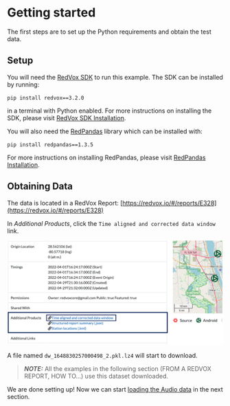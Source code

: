 # Getting started

The first steps are to set up the Python requirements and obtain the test data.

## Setup

You will need the [RedVox SDK](https://github.com/RedVoxInc/redvox-python-sdk#redvox-python-sdk) to run this example. 
The SDK can be installed by running:
```shell
pip install redvox==3.2.0
```
in a terminal with Python enabled. For more instructions on installing the SDK, please visit
[RedVox SDK Installation](https://github.com/RedVoxInc/redvox-python-sdk/blob/master/docs/python_sdk/installation.md#-redvox-sdk-installation).

You will also need the [RedPandas](https://github.com/RedVoxInc/redpandas#redpandas) library which can be installed with:
```shell
pip install redpandas==1.3.5
```
For more instructions on installing RedPandas, please visit
[RedPandas Installation](https://github.com/RedVoxInc/redpandas/blob/master/docs/redpandas/installation.md#redpandas-installation).


## Obtaining Data

The data is located in a RedVox Report:
[https://redvox.io/#/reports/E328](https://redvox.io/#/reports/E328)

In _Additional Products_, click the `Time aligned and corrected data window` link.

![](../img/additional_products_img.png)

A file named `dw_1648830257000498_2.pkl.lz4` will start to download.

> **_NOTE:_** All the examples in the following section (FROM A REDVOX REPORT, HOW TO...)
> use this dataset downloaded. 

We are done setting up! Now we can start [loading the Audio data](00_audio_from_report.md) in the next section.




